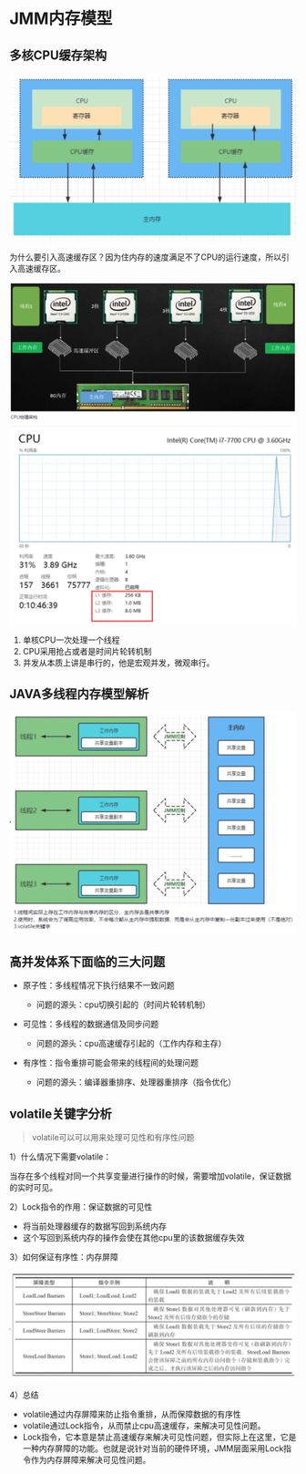 # JMM内存模型

## 多核CPU缓存架构

<img src="011_JUC之JMM内存模型.assets/image-20220315085029976.png" alt="image-20220315085029976" style="zoom:50%;" />

为什么要引入高速缓存区？因为住内存的速度满足不了CPU的运行速度，所以引入高速缓存区。

<img src="011_JUC之JMM内存模型.assets/image-20220315085220528.png" alt="image-20220315085220528" style="zoom:50%;" />

<img src="011_JUC之JMM内存模型.assets/image-20220315085323526.png" alt="image-20220315085323526" style="zoom:50%;" />

1. 单核CPU一次处理一个线程
2. CPU采用抢占或者是时间片轮转机制
3. 并发从本质上讲是串行的，他是宏观并发，微观串行。

## JAVA多线程内存模型解析

<img src="011_JUC之JMM内存模型.assets/image-20220315085708527.png" alt="image-20220315085708527" style="zoom:50%;" />

## 高并发体系下面临的三大问题

- 原子性：多线程情况下执行结果不一致问题
  - 问题的源头：cpu切换引起的（时间片轮转机制）
- 可见性：多线程的数据通信及同步问题
  - 问题的源头：cpu高速缓存引起的（工作内存和主存）

- 有序性：指令重排可能会带来的线程间的处理问题
  - 问题的源头：编译器重排序、处理器重排序（指令优化）

## volatile关键字分析

> volatile可以可以用来处理可见性和有序性问题

1）什么情况下需要volatile：

当存在多个线程对同一个共享变量进行操作的时候，需要增加volatile，保证数据的实时可见。

2）Lock指令的作用：保证数据的可见性

- 将当前处理器缓存的数据写回到系统内存
- 这个写回到系统内存的操作会使在其他cpu里的该数据缓存失效

3）如何保证有序性：内存屏障

![image-20220315091028003](011_JUC之JMM内存模型.assets/image-20220315091028003.png)

4）总结

- volatile通过内存屏障来防止指令重排，从而保障数据的有序性
- volatile通过Lock指令，从而禁止cpu高速缓存，来解决可见性问题。
- Lock指令，它本意是禁止高速缓存来解决可见性问题，但实际上在这里，它是一种内存屏障的功能。也就是说针对当前的硬件环境，JMM层面采用Lock指令作为内存屏障来解决可见性问题。